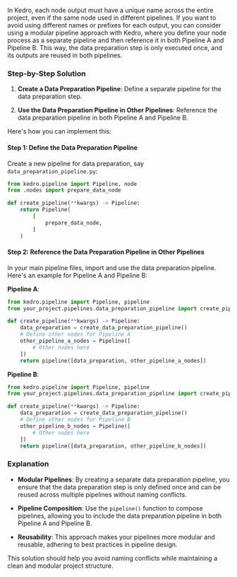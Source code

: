 In Kedro, each node output must have a unique name across the entire project, even if the same node used in different pipelines. If you want to avoid using different names or prefixes for each output, you can consider using a modular pipeline approach with Kedro, where you define your node process as a separate pipeline and then reference it in both Pipeline A and Pipeline B. This way, the data preparation step is only executed once, and its outputs are reused in both pipelines.

### Step-by-Step Solution

1. **Create a Data Preparation Pipeline**: Define a separate pipeline for the data preparation step.

2. **Use the Data Preparation Pipeline in Other Pipelines**: Reference the data preparation pipeline in both Pipeline A and Pipeline B.

Here's how you can implement this:

#### Step 1: Define the Data Preparation Pipeline

Create a new pipeline for data preparation, say `data_preparation_pipeline.py`:

```python
from kedro.pipeline import Pipeline, node
from .nodes import prepare_data_node

def create_pipeline(**kwargs) -> Pipeline:
    return Pipeline(
        [
            prepare_data_node,
        ]
    )
```

#### Step 2: Reference the Data Preparation Pipeline in Other Pipelines

In your main pipeline files, import and use the data preparation pipeline. Here's an example for Pipeline A and Pipeline B:

**Pipeline A**:

```python
from kedro.pipeline import Pipeline, pipeline
from your_project.pipelines.data_preparation_pipeline import create_pipeline as create_data_preparation_pipeline

def create_pipeline(**kwargs) -> Pipeline:
    data_preparation = create_data_preparation_pipeline()
    # Define other nodes for Pipeline A
    other_pipeline_a_nodes = Pipeline([
        # Other nodes here
    ])
    return pipeline([data_preparation, other_pipeline_a_nodes])
```

**Pipeline B**:

```python
from kedro.pipeline import Pipeline, pipeline
from your_project.pipelines.data_preparation_pipeline import create_pipeline as create_data_preparation_pipeline

def create_pipeline(**kwargs) -> Pipeline:
    data_preparation = create_data_preparation_pipeline()
    # Define other nodes for Pipeline B
    other_pipeline_b_nodes = Pipeline([
        # Other nodes here
    ])
    return pipeline([data_preparation, other_pipeline_b_nodes])
```

### Explanation

- **Modular Pipelines**: By creating a separate data preparation pipeline, you ensure that the data preparation step is only defined once and can be reused across multiple pipelines without naming conflicts.

- **Pipeline Composition**: Use the `pipeline()` function to compose pipelines, allowing you to include the data preparation pipeline in both Pipeline A and Pipeline B.

- **Reusability**: This approach makes your pipelines more modular and reusable, adhering to best practices in pipeline design.

This solution should help you avoid naming conflicts while maintaining a clean and modular project structure.